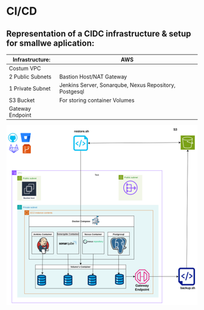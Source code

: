 
# CI/CD
## Representation of a CIDC infrastructure & setup for smallwe aplication:




|  Infrastructure:  | AWS |
| ------------- | ------------- |
| Costum VPC  |  |
| 2 Public Subnets | Bastion Host/NAT Gateway |
| 1 Private Subnet | Jenkins Server, Sonarqube, Nexus Repository, Postgesql |
| S3 Bucket | For storing container Volumes |
| Gateway Endpoint |   |



![alt text](https://github.com/dev126712/cicd/blob/2d79805398c75877537e3484ff48f43334716e04/cicd.png)
